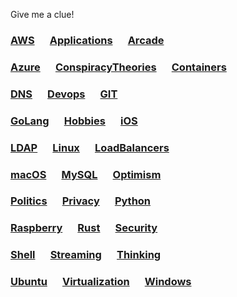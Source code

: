 Give me a clue! 

### [AWS](aws/index.md) &emsp; [Applications](apps/index.md) &emsp; [Arcade](arcade/index.md)
### [Azure](azure/index.md) &emsp; [ConspiracyTheories](conspiracies/index.md) &emsp; [Containers](containers/index.md)
### [DNS](dns/index.md) &emsp; [Devops](devops/index.md) &emsp; [GIT](git/index.md)

### [GoLang](golang/index.md)  &emsp; [Hobbies](hobbies/index.md) &emsp; [iOS](ios/index.md)
### [LDAP](ldap/index.md) &emsp; [Linux](linux/index.md) &emsp; [LoadBalancers](lb/index.md)
### [macOS](macos/index.md) &emsp; [MySQL](mysql/index.md) &emsp; [Optimism](optimism/index.md)

### [Politics](politics/index.md) &emsp; [Privacy](privacy/index.md) &emsp; [Python](python/index.md)
### [Raspberry](raspberry/index.md) &emsp; [Rust](rust/index.md) &emsp; [Security](security/index.md)
### [Shell](shell/index.md) &emsp; [Streaming](streaming/index.md) &emsp; [Thinking](thinking/index.md)
### [Ubuntu](ubuntu/index.md) &emsp; [Virtualization](virt/index.md) &emsp; [Windows](windows/index.md)
